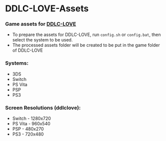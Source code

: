 # DDLC-LOVE-Assets
### Game assets for [DDLC-LOVE](https://github.com/LukeZGD/DDLC-LOVE)

- To prepare the assets for DDLC-LOVE, run `config.sh` or `config.bat`, then select the system to be used. 
- The processed assets folder will be created to be put in the game folder of DDLC-LOVE

### Systems:
- 3DS
- Switch
- PS Vita
- PSP
- PS3

### Screen Resolutions (ddlclove):
- Switch - 1280x720
- PS Vita - 960x540
- PSP - 480x270
- PS3 - 720x480
